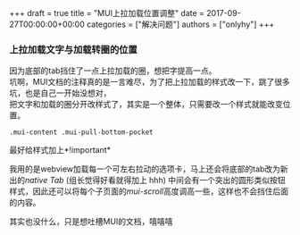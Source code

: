 +++
draft = true
title = "MUI上拉加载位置调整"
date = 2017-09-27T00:00:00+00:00
categories = ["解决问题"]
authors = ["onlyhy"]
+++

### 上拉加载文字与加载转圈的位置  
因为底部的tab挡住了一点上拉加载的圈，想把字提高一点。  
坑啊，MUI文档的注释真的是一言难尽，为了把上拉加载的样式改一下，跳了很多坑，也是自己一开始没想对，  
把文字和加载的圈分开改样式了，其实是一个整体，只需要改一个样式就能改变位置。  

	.mui-content .mui-pull-bottom-pocket   

最好给样式加上*!important*  

我用的是webview加载每一个可左右拉动的选项卡，马上还会将底部的tab改为新出的*native Tab* (组长觉得好看就得加上 hhh) 
中间会有一个突出的圆形类似按钮样式，因此还可以将每个子页面的*mui-scroll*高度调高一些，这样也不会挡住后面的内容。  

其实也没什么，只是想吐槽MUI的文档，嘻嘻嘻
